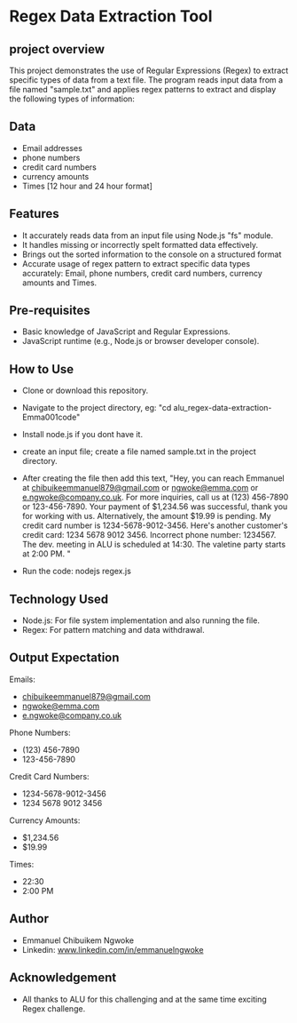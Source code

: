 # Regex Data Extraction Tool

## project overview

This project demonstrates the use of Regular Expressions (Regex) to extract specific types of data from a text file. The program reads input data from a file named "sample.txt" and applies regex patterns to extract and display the following types of information:

## Data

- Email addresses
- phone numbers
- credit card numbers
- currency amounts
- Times [12 hour and 24 hour format]

## Features

- It accurately reads data from an input file using Node.js "fs" module.
- It handles missing or incorrectly spelt formatted data effectively.
- Brings out the sorted information to the console on a structured format
- Accurate usage of regex pattern to extract specific data types accurately: Email, phone numbers, credit card numbers, currency amounts and Times.

## Pre-requisites

- Basic knowledge of JavaScript and Regular Expressions.
- JavaScript runtime (e.g., Node.js or browser developer console).

## How to Use

- Clone or download this repository.
- Navigate to the project directory, eg: "cd alu_regex-data-extraction-Emma001code"
- Install node.js if you dont have it.
- create an input file; create a file named sample.txt in the project directory.
- After creating the file then add this text, "Hey, you can reach Emmanuel at chibuikeemmanuel879@gmail.com or ngwoke@emma.com or e.ngwoke@company.co.uk.
  For more inquiries, call us at (123) 456-7890 or 123-456-7890.
  Your payment of $1,234.56 was successful, thank you for working with us. Alternatively, the amount $19.99 is pending.
  My credit card number is 1234-5678-9012-3456.
  Here's another customer's credit card: 1234 5678 9012 3456.
  Incorrect phone number: 1234567.
  The dev. meeting in ALU is scheduled at 14:30.
  The valetine party starts at 2:00 PM. "

- Run the code: nodejs regex.js

## Technology Used

- Node.js: For file system implementation and also running the file.
- Regex: For pattern matching and data withdrawal.

## Output Expectation

Emails:

- chibuikeemmanuel879@gmail.com
- ngwoke@emma.com
- e.ngwoke@company.co.uk

Phone Numbers:

- (123) 456-7890
- 123-456-7890

Credit Card Numbers:

- 1234-5678-9012-3456
- 1234 5678 9012 3456

Currency Amounts:

- $1,234.56
- $19.99

Times:

- 22:30
- 2:00 PM

## Author

- Emmanuel Chibuikem Ngwoke
- Linkedin: www.linkedin.com/in/emmanuelngwoke

## Acknowledgement

- All thanks to ALU for this challenging and at the same time exciting Regex challenge.
